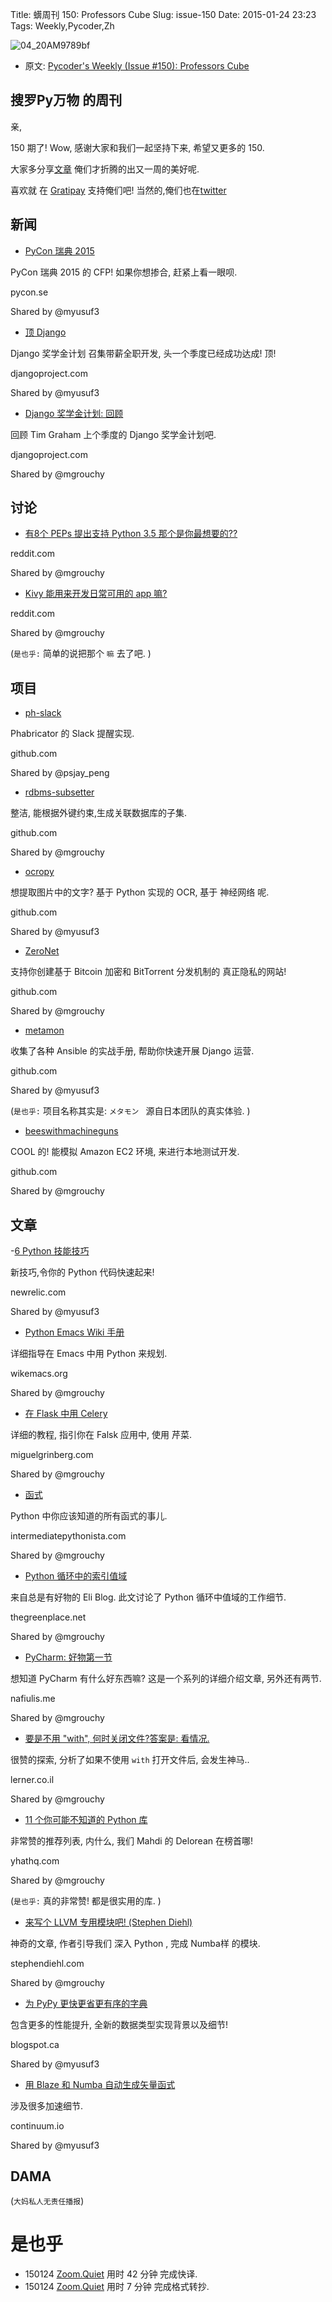 Title: 蠎周刊 150: Professors Cube
Slug: issue-150
Date: 2015-01-24 23:23
Tags: Weekly,Pycoder,Zh 

![04_20AM9789bf](https://gallery.mailchimp.com/9735795484d2e4c204da82a29/images/Image_202014_01_22_20at_2010.45.04_20AM9789bf.png)


- 原文: [Pycoder's Weekly (Issue #150): Professors Cube](http://us4.campaign-archive1.com/?u=9735795484d2e4c204da82a29&id=353147b5f3&e=889f3f6a05)


##  搜罗Py万物 的周刊

亲,

150 期了! Wow, 
感谢大家和我们一起坚持下来,
希望又更多的 150.

大家多分享[文章](http://pycoders.com/submissions/) 
俺们才折腾的出又一周的美好呢.

喜欢就
在 [Gratipay](https://www.gratipay.com/PycodersWeekly)
支持俺们吧!
当然的,俺们也在[twitter](http://www.twitter.com/pycoders)



## 新闻


- [PyCon 瑞典 2015](http://www.pycon.se/)

PyCon 瑞典 2015 的 CFP! 
如果你想掺合, 赶紧上看一眼呗.

pycon.se

Shared by @myusuf3
 

- [顶 Django](https://www.djangoproject.com/fundraising/)

Django 奖学金计划 
召集带薪全职开发,
头一个季度已经成功达成!
顶!

djangoproject.com

Shared by @myusuf3
 

- [Django 奖学金计划: 回顾](https://www.djangoproject.com/weblog/2015/jan/21/django-fellowship-retrospective/)

回顾 
Tim Graham
上个季度的 Django 奖学金计划吧.


djangoproject.com

Shared by @mgrouchy

## 讨论

- [有8个 PEPs 提出支持 Python 3.5 那个是你最想要的??](http://www.reddit.com/r/Python/comments/2synry/so_8_peps_are_currently_being_proposed_for_python/)

reddit.com

Shared by @mgrouchy
 

- [Kivy 能用来开发日常可用的 app 嘛?](http://www.reddit.com/r/Python/comments/2t9vyj/is_kivy_a_viable_option_for_a_standard_everyday/)

reddit.com

Shared by @mgrouchy

(`是也乎:`
简单的说把那个 `嘛` 去了吧.
)

## 项目

- [ph-slack](https://github.com/psjay/ph-slack)

Phabricator 的 Slack 提醒实现.

github.com

Shared by @psjay_peng
 

- [rdbms-subsetter](https://github.com/18F/rdbms-subsetter)

整洁,
能根据外键约束,生成关联数据库的子集.

github.com

Shared by @mgrouchy
 

- [ocropy](https://github.com/tmbdev/ocropy)

想提取图片中的文字?
基于 Python 实现的 OCR,
基于 神经网络 呢.

github.com

Shared by @myusuf3
 

- [ZeroNet](https://github.com/HelloZeroNet/ZeroNet)

支持你创建基于 Bitcoin 加密和 BitTorrent 分发机制的
真正隐私的网站!

github.com

Shared by @mgrouchy
 

- [metamon](https://github.com/tryolabs/metamon)


收集了各种 Ansible 的实战手册,
帮助你快速开展 Django 运营.

github.com

Shared by @myusuf3
 
(`是也乎:`
项目名称其实是: `メタモン `
源自日本团队的真实体验.
)

- [beeswithmachineguns](https://github.com/newsapps/beeswithmachineguns)

COOL 的!
能模拟 Amazon EC2 环境,
来进行本地测试开发.

github.com

Shared by @mgrouchy
 


## 文章

-[6 Python 技能技巧](http://blog.newrelic.com/2015/01/21/python-performance-tips/)


新技巧,令你的 Python 代码快速起来!

newrelic.com

Shared by @myusuf3
 

- [Python Emacs Wiki 手册](http://wikemacs.org/wiki/Python#Default_modes)

详细指导在 Emacs 中用 Python 来规划.

wikemacs.org

Shared by @mgrouchy
 

- [在 Flask 中用 Celery](http://blog.miguelgrinberg.com/post/using-celery-with-flask)


详细的教程,
指引你在 Falsk 应用中,
使用 芹菜.

miguelgrinberg.com

Shared by @mgrouchy
 

- [函式](http://intermediatepythonista.com/the-function)


Python 中你应该知道的所有函式的事儿.

intermediatepythonista.com

Shared by @mgrouchy
 

- [Python 循环中的索引值域](http://eli.thegreenplace.net/2015/the-scope-of-index-variables-in-pythons-for-loops/)


来自总是有好物的 Eli Blog.
此文讨论了 Python 循环中值域的工作细节.

thegreenplace.net

Shared by @mgrouchy
 

- [PyCharm: 好物第一节](http://nafiulis.me/pycharm-the-good-parts-i.html)

想知道 PyCharm 有什么好东西嘛?
这是一个系列的详细介绍文章,
另外还有两节.

nafiulis.me

Shared by @mgrouchy
 

- [要是不用 "with", 何时关闭文件?答案是: 看情况.](http://blog.lerner.co.il/dont-use-python-close-files-answer-depends/)


很赞的探索,
分析了如果不使用 `with`
打开文件后,
会发生神马..

lerner.co.il

Shared by @mgrouchy
 

- [11 个你可能不知道的 Python 库](http://blog.yhathq.com/posts/11-python-libraries-you-might-not-know.html)


非常赞的推荐列表,
内什么, 我们 Mahdi 的 Delorean 在榜首哪!

yhathq.com

Shared by @mgrouchy

(`是也乎:`
真的非常赞!
都是很实用的库.
)

- [来写个 LLVM 专用模块吧! (Stephen Diehl)](http://dev.stephendiehl.com/numpile/)


神奇的文章,
作者引导我们
深入 Python ,
完成 Numba样 的模块.



stephendiehl.com

Shared by @mgrouchy
 

- [为 PyPy 更快更省更有序的字典](http://morepypy.blogspot.ca/2015/01/faster-more-memory-efficient-and-more.html)

包含更多的性能提升,
全新的数据类型实现背景以及细节!

blogspot.ca

Shared by @myusuf3
 

- [用 Blaze 和 Numba 自动生成矢量函式](http://continuum.io/blog/blaze-and-numba)

涉及很多加速细节.

continuum.io

Shared by @myusuf3


## DAMA
(`大妈私人无责任播报`)


# 是也乎

- 150124 [Zoom.Quiet](http://zoomquiet.org/) 用时 42 分钟 完成快译.
- 150124 [Zoom.Quiet](http://zoomquiet.org/) 用时 7 分钟 完成格式转抄.

    
 

